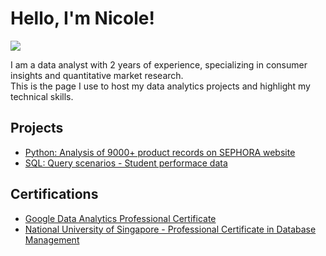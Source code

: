 # Hello, I'm Nicole!
<a href="https://www.linkedin.com/in/nicolekhooxy/"><img src="https://img.shields.io/badge/-LinkedIn-0072b1?&style=for-the-badge&logo=linkedin&logoColor=white" /></a>

I am a data analyst with 2 years of experience, specializing in consumer insights and quantitative market research.<br>
This is the page I use to host my data analytics projects and highlight my technical skills. 

## Projects
- <a href="https://github.com/nicolekhoo/Sephora-Product-EDA/tree/main">Python: Analysis of 9000+ product records on SEPHORA website</a>
- <a href="https://github.com/nicolekhoo/student-performance-analysis/tree/main">SQL: Query scenarios - Student performace data</a> 

## Certifications
- <a href="https://www.coursera.org/account/accomplishments/specialization/6KRSQQB323U3">Google Data Analytics Professional Certificate</a> 
- <a href="https://credentials.nus.edu.sg/9461312a-8608-445d-a812-d32517dde097">National University of Singapore - Professional Certificate in Database Management</a> 
